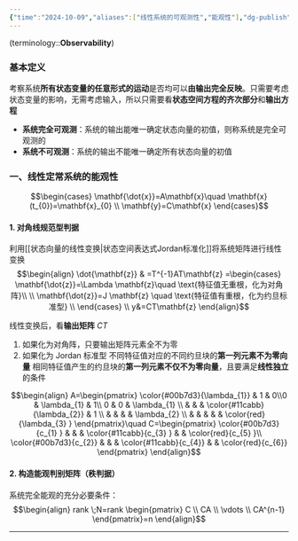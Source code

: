 ```yaml
---
{"time":"2024-10-09","aliases":["线性系统的可观测性","能观性"],"dg-publish":true,"dg-path":"A2- 控制理论/2. 现代控制理论/线性定常系统的能观性.md","permalink":"/A2- 控制理论/2. 现代控制理论/线性定常系统的能观性/","dgPassFrontmatter":true,"noteIcon":"","created":"2024-10-17T01:09:53.356+08:00","updated":"2025-05-02T17:47:13.000+08:00"}
---
```



(terminology::**Observability**)
### 基本定义
考察系统**所有状态变量的任意形式的运动**是否均可以**由输出完全反映**。只需要考虑状态变量的影响，无需考虑输入，所以只需要看**状态空间方程的齐次部分**和**输出方程**
- **系统完全可观测**：系统的输出能唯一确定状态向量的初值，则称系统是完全可观测的
- **系统不可观测**：系统的输出不能唯一确定所有状态向量的初值

### 一、线性定常系统的能观性
$$\begin{cases}
\mathbf{\dot{x}}=A\mathbf{x}\quad  \mathbf{x}(t_{0})=\mathbf{x}_{0}  \\
\mathbf{y}=C\mathbf{x}
\end{cases}$$
#### 1. 对角线规范型判据
利用[[状态向量的线性变换\|状态空间表达式Jordan标准化]]将系统矩阵进行线性变换
$$\begin{align}
\dot{\mathbf{z}} & =T^{-1}AT\mathbf{z} =\begin{cases} 
\mathbf{\dot{z}}=\Lambda \mathbf{z}\quad \text{特征值无重根，化为对角阵}\\ \\
\mathbf{\dot{z}}=J \mathbf{z} \quad \text{特征值有重根，化为约旦标准型} \\
\end{cases} \\
y&=CT\mathbf{z}
\end{align}$$



线性变换后，看**输出矩阵** $CT$
1. 如果化为对角阵，只要输出矩阵元素全不为零
2. 如果化为 Jordan 标准型
	不同特征值对应的不同约旦块的**第一列元素不为零向量**
	相同特征值产生的约旦块的**第一列元素不仅不为零向量**，且要满足**线性独立**的条件

$$\begin{align}
A=\begin{pmatrix}
\color{#00b7d3}{\lambda_{1}}  & 1 & 0\\0 & \lambda_{1} & 1\\ 0 & 0 & \lambda_{1} \\
 &  &  & \color{#11cabb}{\lambda_{2}}   & 1 \\
 &  &  &  & \lambda_{2} \\
 &  &  &  &  & \color{red}{\lambda_{3} }
\end{pmatrix}\quad C=\begin{pmatrix}
\color{#00b7d3}{c_{1} }   &    &   & \color{#11cabb}{c_{3} } &  & \color{red}{c_{5} }\\  \color{#00b7d3}{c_{2}}  &  &  & \color{#11cabb}{c_{4}}    &     & \color{red}{c_{6}}
\end{pmatrix}
\end{align}$$

#### 2. 构造能观判别矩阵（秩判据）
系统完全能观的充分必要条件：
$$\begin{align}
rank \;N=rank  \begin{pmatrix}
C \\
CA \\
\vdots \\
CA^{n-1}
\end{pmatrix}=n
\end{align}$$

***